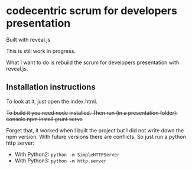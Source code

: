 # codecentric scrum for developers presentation

Built with reveal.js

This is still work in progress.

What I want to do is rebuild the scrum for developers presentation with reveal.js.

## Installation instructions

To look at it, just open the index.html.

~~To build it you need node installed. Then run (in a presentation folder):
console
npm install
grunt serve~~

Forget that, it worked when I built the project but I did not write down
the npm version. With future versions there are conflicts. So just run a
python http server:

* With Python2:
`python -m SimpleHTTPServer`
* With Python3:
`python -m http.server`
